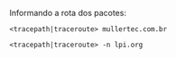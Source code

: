 Informando a rota dos pacotes:

	<tracepath|traceroute> mullertec.com.br

	<tracepath|traceroute> -n lpi.org
